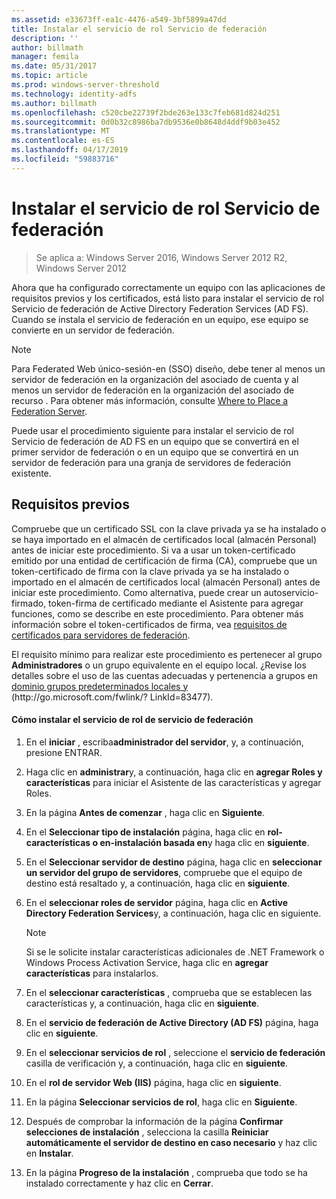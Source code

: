 ```yaml
---
ms.assetid: e33673ff-ea1c-4476-a549-3bf5899a47dd
title: Instalar el servicio de rol Servicio de federación
description: ''
author: billmath
manager: femila
ms.date: 05/31/2017
ms.topic: article
ms.prod: windows-server-threshold
ms.technology: identity-adfs
ms.author: billmath
ms.openlocfilehash: c520cbe22739f2bde263e133c7feb681d824d251
ms.sourcegitcommit: 0d0b32c8986ba7db9536e0b8648d4ddf9b03e452
ms.translationtype: MT
ms.contentlocale: es-ES
ms.lasthandoff: 04/17/2019
ms.locfileid: "59883716"
---
```

# <a name="install-the-federation-service-role-service"></a>Instalar el servicio de rol Servicio de federación

>Se aplica a: Windows Server 2016, Windows Server 2012 R2, Windows Server 2012

Ahora que ha configurado correctamente un equipo con las aplicaciones de requisitos previos y los certificados, está listo para instalar el servicio de rol Servicio de federación de Active Directory Federation Services \(AD FS\). Cuando se instala el servicio de federación en un equipo, ese equipo se convierte en un servidor de federación.  
  
> [!NOTE]  
> Para Federated Web único\-sesión\-en \(SSO\) diseño, debe tener al menos un servidor de federación en la organización del asociado de cuenta y al menos un servidor de federación en la organización del asociado de recurso . Para obtener más información, consulte [Where to Place a Federation Server](https://technet.microsoft.com/library/dd807127.aspx).  
  
Puede usar el procedimiento siguiente para instalar el servicio de rol Servicio de federación de AD FS en un equipo que se convertirá en el primer servidor de federación o en un equipo que se convertirá en un servidor de federación para una granja de servidores de federación existente.  
  
## <a name="prerequisites"></a>Requisitos previos  
Compruebe que un certificado SSL con la clave privada ya se ha instalado o se haya importado en el almacén de certificados local \(almacén Personal\) antes de iniciar este procedimiento. Si va a usar un token\-certificado emitido por una entidad de certificación de firma \(CA\), compruebe que un token\-certificado de firma con la clave privada ya se ha instalado o importado en el almacén de certificados local \(almacén Personal\) antes de iniciar este procedimiento. Como alternativa, puede crear un autoservicio\-firmado, token\-firma de certificado mediante el Asistente para agregar funciones, como se describe en este procedimiento. Para obtener más información sobre el token\-certificados de firma, vea [requisitos de certificados para servidores de federación](https://technet.microsoft.com/library/dd807040.aspx).  
  
El requisito mínimo para realizar este procedimiento es pertenecer al grupo **Administradores** o un grupo equivalente en el equipo local.  ¿Revise los detalles sobre el uso de las cuentas adecuadas y pertenencia a grupos en [dominio grupos predeterminados locales y](https://go.microsoft.com/fwlink/?LinkId=83477) \(http:\/\/go.microsoft.com\/fwlink\/? LinkId\=83477\).   
  
#### <a name="to-install-the-federation-service-role-service"></a>Cómo instalar el servicio de rol de servicio de federación  
  
1.  En el **iniciar** , escriba**administrador del servidor**, y, a continuación, presione ENTRAR.  
  
2.  Haga clic en **administrar**y, a continuación, haga clic en **agregar Roles y características** para iniciar el Asistente de las características y agregar Roles.  
  
3.  En la página **Antes de comenzar** , haga clic en **Siguiente**.  
  
4.  En el **Seleccionar tipo de instalación** página, haga clic en **rol\-características o en\-instalación basada en**y haga clic en **siguiente**.  
  
5.  En el **Seleccionar servidor de destino** página, haga clic en **seleccionar un servidor del grupo de servidores**, compruebe que el equipo de destino está resaltado y, a continuación, haga clic en **siguiente**.  
  
6.  En el **seleccionar roles de servidor** página, haga clic en **Active Directory Federation Services**y, a continuación, haga clic en siguiente.  
  
    > [!NOTE]  
    > Si se le solicite instalar características adicionales de .NET Framework o Windows Process Activation Service, haga clic en **agregar características** para instalarlos.  
  
7.  En el **seleccionar características** , comprueba que se establecen las características y, a continuación, haga clic en **siguiente**.  
  
8.  En el **servicio de federación de Active Directory \(AD FS\)**  página, haga clic en **siguiente**.  
  
9. En el **seleccionar servicios de rol** , seleccione el **servicio de federación** casilla de verificación y, a continuación, haga clic en **siguiente**.  
  
10. En el **rol de servidor Web \(IIS\)**  página, haga clic en **siguiente**.  
  
11. En la página **Seleccionar servicios de rol**, haga clic en **Siguiente**.  
  
12. Después de comprobar la información de la página **Confirmar selecciones de instalación** , selecciona la casilla **Reiniciar automáticamente el servidor de destino en caso necesario** y haz clic en **Instalar**.  
  
13. En la página **Progreso de la instalación** , comprueba que todo se ha instalado correctamente y haz clic en **Cerrar**.  
  

